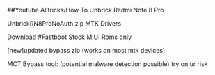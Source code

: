 ##Youtube Alltricks/How To Unbrick Redmi Note 8 Pro

UnbrickRN8ProNoAuth zip 
MTK Drivers

Download #Fastboot Stock MIUI Roms only



[new]updated bypass zip (works on most mtk devices)

MCT Bypass tool: (potential malware detection possible) try on ur risk
